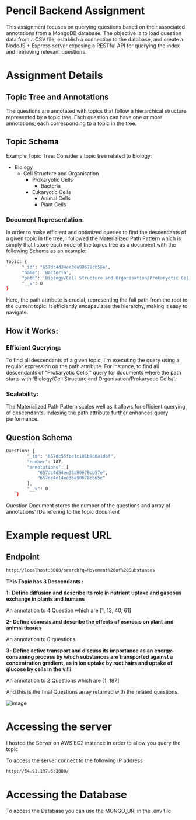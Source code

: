 # Pencil Backend Assignment

This assignment focuses on querying questions based on their associated annotations from a MongoDB database. The objective is to load question data from a CSV file, establish a connection to the database, and create a NodeJS + Express server exposing a RESTful API for querying the index and retrieving relevant questions.

# Assignment Details
## Topic Tree and Annotations
The questions are annotated with topics that follow a hierarchical structure represented by a topic tree. Each question can have one or more annotations, each corresponding to a topic in the tree.

## Topic Schema

Example Topic Tree:
Consider a topic tree related to Biology:

- Biology
  - Cell Structure and Organisation
    - Prokaryotic Cells
      - Bacteria
    - Eukaryotic Cells
      - Animal Cells
      - Plant Cells
        
### Document Representation:

In order to make efficient and optimized queries to find the descendants of a given topic in the tree, I followed the Materialized Path Pattern which is simply that I store each node of the topics tree as a document with the following Schema as an example: 

```bash
Topic: {
      "_id": "657dc4d34ee36a90678cb56e",
      "name": 'Bacteria',
      "path": 'Biology/Cell Structure and Organisation/Prokaryotic Cells/Bacteria',
      "__v": 0
}
```
Here, the path attribute is crucial, representing the full path from the root to the current topic. It efficiently encapsulates the hierarchy, making it easy to navigate.

## How it Works:
### Efficient Querying:

To find all descendants of a given topic, I'm executing the query using a regular expression on the path attribute.
For instance, to find all descendants of "Prokaryotic Cells," query for documents where the path starts with 'Biology/Cell Structure and Organisation/Prokaryotic Cells/'.
### Scalability:

The Materialized Path Pattern scales well as it allows for efficient querying of descendants.
Indexing the path attribute further enhances query performance.

## Question Schema

```bash
Question: {
        "_id": "657dc55fbe1c101b9d0a1d6f",
        "number": 187,
        "annotations": [
            "657dc4d54ee36a90678cb57e",
            "657dc4e14ee36a90678cb65c"
        ],
        "__v": 0
    }
```

Question Document stores the number of the questions and array of annotations' IDs refering to the topic document

# Example request URL

## Endpoint
```bash
http://localhost:3000/search?q=Movement%20of%20Substances
```
**This Topic has 3 Descendants :**

**1- Define diffusion and describe its role in nutrient uptake and gaseous exchange in plants and humans**

An annotation to 4 Question which are [1, 13, 40, 61]

**2- Define osmosis and describe the effects of osmosis on plant and animal tissues**

An annotation to 0 questions

**3- Define active transport and discuss its importance as an energy-consuming process by which substances are transported against a concentration gradient, as in ion uptake by root hairs and uptake of glucose by cells in the villi**

An annotation to 2 Questions which are [1, 187]

And this is the final Questions array returned with the related questions.

![image](https://github.com/muhhammdsallam/pencil-backend-assignment/assets/81472165/3e526069-4c57-4857-bdc5-c4a09a7afb35)


# Accessing the server

I hosted the Server on AWS EC2 instance in order to allow you query the topic

To access the server connect to the following IP address

```bash
http://54.91.197.6:3000/
```

# Accessing the Database

To access the Database you can use the MONGO_URI in the .env file

